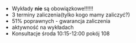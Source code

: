 - Wykłady __nie__ są obowiązkowe!!!!!!
- 3 terminy zaliczenia(tylko kogo mamy zaliczyć?)
- 51% poprawnych - gwarancja zaliczenia
- aktywność na wykładach
- Konsultacje środa 10:15-12:00 pokój 108